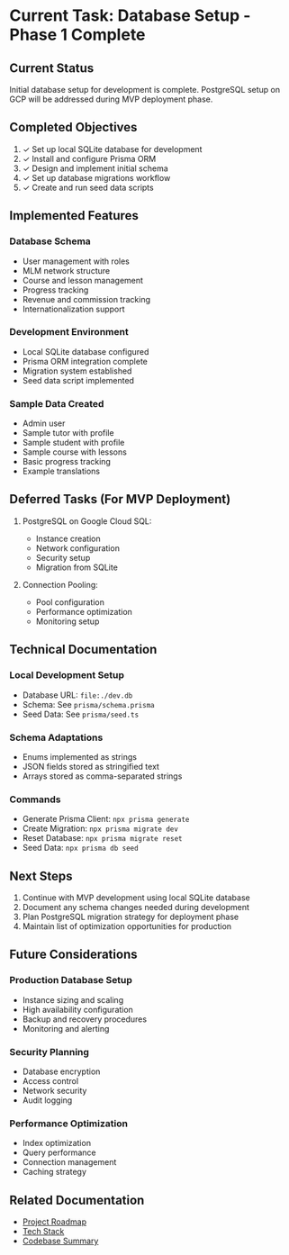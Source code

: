 # Current Task: Database Setup - Phase 1 Complete

## Current Status

Initial database setup for development is complete. PostgreSQL setup on GCP will be addressed during MVP deployment phase.

## Completed Objectives

1. ✓ Set up local SQLite database for development
2. ✓ Install and configure Prisma ORM
3. ✓ Design and implement initial schema
4. ✓ Set up database migrations workflow
5. ✓ Create and run seed data scripts

## Implemented Features

### Database Schema

- User management with roles
- MLM network structure
- Course and lesson management
- Progress tracking
- Revenue and commission tracking
- Internationalization support

### Development Environment

- Local SQLite database configured
- Prisma ORM integration complete
- Migration system established
- Seed data script implemented

### Sample Data Created

- Admin user
- Sample tutor with profile
- Sample student with profile
- Sample course with lessons
- Basic progress tracking
- Example translations

## Deferred Tasks (For MVP Deployment)

1. PostgreSQL on Google Cloud SQL:

   - Instance creation
   - Network configuration
   - Security setup
   - Migration from SQLite

2. Connection Pooling:
   - Pool configuration
   - Performance optimization
   - Monitoring setup

## Technical Documentation

### Local Development Setup

- Database URL: `file:./dev.db`
- Schema: See `prisma/schema.prisma`
- Seed Data: See `prisma/seed.ts`

### Schema Adaptations

- Enums implemented as strings
- JSON fields stored as stringified text
- Arrays stored as comma-separated strings

### Commands

- Generate Prisma Client: `npx prisma generate`
- Create Migration: `npx prisma migrate dev`
- Reset Database: `npx prisma migrate reset`
- Seed Data: `npx prisma db seed`

## Next Steps

1. Continue with MVP development using local SQLite database
2. Document any schema changes needed during development
3. Plan PostgreSQL migration strategy for deployment phase
4. Maintain list of optimization opportunities for production

## Future Considerations

### Production Database Setup

- Instance sizing and scaling
- High availability configuration
- Backup and recovery procedures
- Monitoring and alerting

### Security Planning

- Database encryption
- Access control
- Network security
- Audit logging

### Performance Optimization

- Index optimization
- Query performance
- Connection management
- Caching strategy

## Related Documentation

- [Project Roadmap](./projectRoadmap.md)
- [Tech Stack](./techStack.md)
- [Codebase Summary](./codebaseSummary.md)

